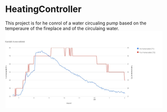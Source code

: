 ﻿# HeatingController
This project is for he conrol of a water circualing pump based on the temperaure of the fireplace and of the circulaing water.
![graph](https://github.com/nvegh/HeatingController/raw/master/_Docs/Kandallo.JPG)
